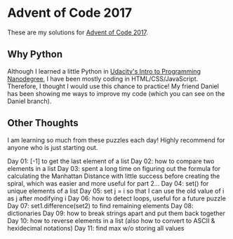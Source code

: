 # Advent of Code 2017
These are my solutions for [Advent of Code 2017](http://adventofcode.com/2017). 
## Why Python
Although I learned a little Python in [Udacity's Intro to Programming Nanodegree](https://www.udacity.com/course/intro-to-programming-nanodegree--nd000), I have been mostly coding in HTML/CSS/JavaScript. Therefore, I thought I would use this chance to practice! My friend Daniel has been showing me ways to improve my code (which you can see on the Daniel branch).

## Other Thoughts
I am learning so much from these puzzles each day! Highly recommend for anyone who is just starting out.

Day 01: [-1] to get the last element of a list
Day 02: how to compare two elements in a list
Day 03: spent a long time on figuring out the formula for calculating the Manhattan Distance with little success before creating the spiral, which was easier and more useful for part 2...
Day 04: set() for unique elements of a list
Day 05: set j = i so that I can use the old value of i as j after modifying i
Day 06: how to detect loops, useful for a future puzzle
Day 07: set1.difference(set2) to find remaining elements
Day 08: dictionaries
Day 09: how to break strings apart and put them back together
Day 10: how to reverse elements in a list (also how to convert to ASCII & hexidecimal notations)
Day 11: find max w/o storing all values
